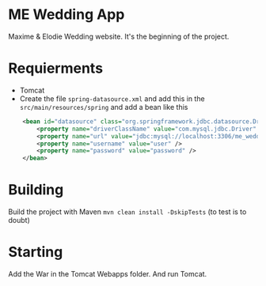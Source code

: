 # ME Wedding App

Maxime & Elodie Wedding website.
It's the beginning of the project.

# Requierments

* Tomcat
* Create the file `spring-datasource.xml` and add this in the `src/main/resources/spring` and add a bean like this 

```xml
	<bean id="datasource" class="org.springframework.jdbc.datasource.DriverManagerDataSource">
		<property name="driverClassName" value="com.mysql.jdbc.Driver" />
		<property name="url" value="jdbc:mysql://localhost:3306/me_wedding?useSSL=false" />
		<property name="username" value="user" />
		<property name="password" value="password" />
	</bean>
```
	
# Building

Build the project with Maven `mvn clean install -DskipTests` (to test is to doubt)

# Starting

Add the War in the Tomcat Webapps folder. And run Tomcat.